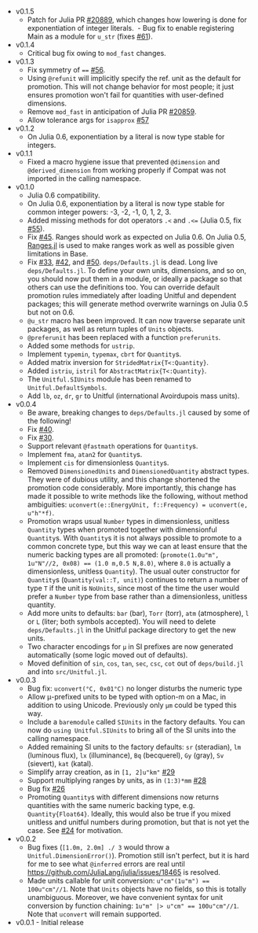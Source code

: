 - v0.1.5
  - Patch for Julia PR [#20889](https://github.com/JuliaLang/julia/pull/20889), which changes
   how lowering is done for exponentiation of integer literals.
  - Bug fix to enable registering Main as a module for `u_str` (fixes 
    [#61](https://github.com/ajkeller34/Unitful.jl/issues/61)).
- v0.1.4
  - Critical bug fix owing to `mod_fast` changes.
- v0.1.3
  - Fix symmetry of `==` [#56](https://github.com/ajkeller34/Unitful.jl/issues/56).
  - Using `@refunit` will implicitly specify the ref. unit as the default for promotion.
    This will not change behavior for most people; it just ensures promotion won't
    fail for quantities with user-defined dimensions.
  - Remove `mod_fast` in anticipation of Julia PR [#20859](https://github.com/JuliaLang/julia/pull/20859).
  - Allow tolerance args for `isapprox` [#57](https://github.com/ajkeller34/Unitful.jl/pull/57)
- v0.1.2
  - On Julia 0.6, exponentiation by a literal is now type stable for integers.
- v0.1.1
  - Fixed a macro hygiene issue that prevented `@dimension` and `@derived_dimension`
   from working properly if Compat was not imported in the calling namespace.
- v0.1.0
  - Julia 0.6 compatibility.
  - On Julia 0.6, exponentiation by a literal is now type stable for
    common integer powers: -3, -2, -1, 0, 1, 2, 3.
  - Added missing methods for dot operators `.<` and `.<=` (Julia 0.5, fix
    [#55](https://github.com/ajkeller34/Unitful.jl/issues/55)).
  - Fix [#45](https://github.com/ajkeller34/Unitful.jl/issues/45). Ranges should
    work as expected on Julia 0.6. On Julia 0.5, [Ranges.jl](https://github.com/JuliaArrays/Ranges.jl)
    is used to make ranges work as well as possible given limitations in Base.
  - Fix [#33](https://github.com/ajkeller34/Unitful.jl/issues/33),
    [#42](https://github.com/ajkeller34/Unitful.jl/issues/42),
    and [#50](https://github.com/ajkeller34/Unitful.jl/issues/50).
    `deps/Defaults.jl` is dead. Long live `deps/Defaults.jl`. To define your own
    units, dimensions, and so on, you should now put them in a module, or ideally
    a package so that others can use the definitions too. You can override default
    promotion rules immediately after loading Unitful and dependent packages; this
    will generate method overwrite warnings on Julia 0.5 but not on 0.6.
  - `@u_str` macro has been improved. It can now traverse separate unit packages,
    as well as return tuples of `Units` objects.
  - `@preferunit` has been replaced with a function `preferunits`.
  - Added some methods for `ustrip`.
  - Implement `typemin`, `typemax`, `cbrt` for `Quantity`s.
  - Added matrix inversion for `StridedMatrix{T<:Quantity}`.
  - Added `istriu`, `istril` for `AbstractMatrix{T<:Quantity}`.
  - The `Unitful.SIUnits` module has been renamed to `Unitful.DefaultSymbols`.
  - Add `lb`, `oz`, `dr`, `gr` to Unitful (international Avoirdupois mass units).
- v0.0.4
  - Be aware, breaking changes to `deps/Defaults.jl` caused by some of the following!
  - Fix [#40](https://github.com/ajkeller34/Unitful.jl/issues/40).
  - Fix [#30](https://github.com/ajkeller34/Unitful.jl/issues/30).
  - Support relevant `@fastmath` operations for `Quantity`s.
  - Implement `fma`, `atan2` for `Quantity`s.
  - Implement `cis` for dimensionless `Quantity`s.
  - Removed `DimensionedUnits` and `DimensionedQuantity` abstract types.
    They were of dubious utility, and this change shortened the promotion code
    considerably. More importantly, this change has made it possible to write
    methods like the following, without method ambiguities:
    `uconvert(e::EnergyUnit, f::Frequency) = uconvert(e, u"h"*f)`.
  - Promotion wraps usual `Number` types in dimensionless, unitless `Quantity`
    types when promoted together with dimensionful `Quantity`s.
    With `Quantity`s it is not always possible to promote to a common
    concrete type, but this way we can at least ensure that the numeric backing
    types are all promoted: (`promote(1.0u"m", 1u"N"//2, 0x08) == (1.0 m,0.5 N,8.0)`,
    where `8.0` is actually a dimensionless, unitless `Quantity`).
    The usual outer constructor for `Quantity`s (`Quantity(val::T, unit)`)
    continues to return a number of type `T` if the unit is `NoUnits`,
    since most of the time the user would prefer a `Number` type from base rather
    than a dimensionless, unitless quantity.
  - Add more units to defaults: `bar` (bar), `Torr` (torr), `atm` (atmosphere),
    `l` or `L` (liter; both symbols accepted). You will need to delete
    `deps/Defaults.jl` in the Unitful package directory to get the new units.
  - Two character encodings for `μ` in SI prefixes are now generated automatically
    (some logic moved out of defaults).
  - Moved definition of `sin`, `cos`, `tan`, `sec`, `csc`, `cot` out of
    `deps/build.jl` and into `src/Unitful.jl`.
- v0.0.3
  - Bug fix: `uconvert(°C, 0x01°C)` no longer disturbs the numeric type
  - Allow μ-prefixed units to be typed with option-m on a Mac, in addition to
    using Unicode. Previously only `μm` could be typed this way.
  - Include a `baremodule` called `SIUnits` in the factory defaults. You can
    now do `using Unitful.SIUnits` to bring all of the SI units into the calling
    namespace.
  - Added remaining SI units to the factory defaults: `sr` (steradian), `lm`
    (luminous flux), `lx` (illuminance), `Bq` (becquerel), `Gy` (gray),
    `Sv` (sievert), `kat` (katal).
  - Simplify array creation, as in `[1, 2]u"km"` [#29](https://github.com/ajkeller34/Unitful.jl/pull/29)
  - Support multiplying ranges by units, as in `(1:3)*mm` [#28](https://github.com/ajkeller34/Unitful.jl/pull/28)
  - Bug fix [#26](https://github.com/ajkeller34/Unitful.jl/issues/26)
  - Promoting `Quantity`s with different dimensions now returns quantities with
    the same numeric backing type, e.g. `Quantity{Float64}`. Ideally, this would
    also be true if you mixed unitless and unitful numbers during promotion, but
    that is not yet the case. See [#24](https://github.com/ajkeller34/Unitful.jl/issues/24)
    for motivation.
- v0.0.2
  - Bug fixes (`[1.0m, 2.0m] ./ 3` would throw a `Unitful.DimensionError()`).
    Promotion still isn't perfect, but it is hard for me to see what `@inferred`
    errors are real until https://github.com/JuliaLang/julia/issues/18465 is resolved.
  - Made units callable for unit conversion: `u"cm"(1u"m") == 100u"cm"//1`.
    Note that `Units` objects have no fields, so this is totally unambiguous.
    Moreover, we have convenient syntax for unit conversion by function chaining:
    `1u"m" |> u"cm" == 100u"cm"//1`. Note that `uconvert` will remain supported.
- v0.0.1 - Initial release
